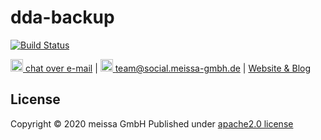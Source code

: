 # dda-backup

[![Build Status](https://gitlab.com/domaindrivenarchitecture/dda-backup)](https://gitlab.com/domaindrivenarchitecture/dda-backup)

[<img src="https://domaindrivenarchitecture.org/img/delta-chat.svg" width=20 alt="DeltaChat"> chat over e-mail](mailto:buero@meissa-gmbh.de?subject=community-chat) | [<img src="https://meissa-gmbh.de/img/community/Mastodon_Logotype.svg" width=20 alt="team@social.meissa-gmbh.de"> team@social.meissa-gmbh.de](https://social.meissa-gmbh.de/@team) | [Website & Blog](https://domaindrivenarchitecture.org)


## License
Copyright © 2020 meissa GmbH
Published under [apache2.0 license](LICENSE.md)
